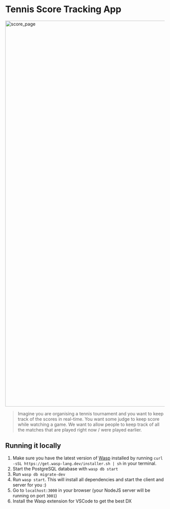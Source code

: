 # Tennis Score Tracking App

<img width="1219" alt="score_page" src="https://github.com/user-attachments/assets/b2a7db57-8555-46d6-946b-38e5d1adb7d5" />

> Imagine you are organising a tennis tournament and you want to keep track of the scores in real-time. You want some judge to keep score while watching a game. We want to allow people to keep track of all the matches that are played right now / were played earlier.

## Running it locally

1. Make sure you have the latest version of [Wasp](https://wasp-lang.dev) installed by running `curl -sSL https://get.wasp-lang.dev/installer.sh | sh` in your terminal.
2. Start the PostgreSQL database with `wasp db start`
3. Run `wasp db migrate-dev`
4. Run `wasp start`. This will install all dependencies and start the client and server for you :)
5. Go to `localhost:3000` in your browser (your NodeJS server will be running on port `3001`)
6. Install the Wasp extension for VSCode to get the best DX
